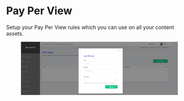 # Pay Per View

Setup your Pay Per View rules which you can use on all your content assets.

<figure><img src="../../.gitbook/assets/Без имени (165).png" alt=""><figcaption></figcaption></figure>
